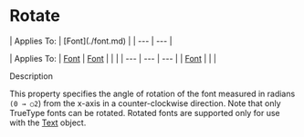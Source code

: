 




<h1 class="heading"><span class="name">Rotate</span></h1>
| Applies To: | [Font](./font.md) |
| --- | ---  |

| Applies To: | [Font](./font.md) | [Font](./font.md) |  |  |
| --- | --- | ---  |
| [Font](./font.md) |  |  |


Description


This property specifies the angle of rotation of the font measured in radians `(0 → ○2`) from the x-axis in a counter-clockwise direction. Note that only TrueType fonts can be rotated. Rotated fonts are supported only for use with the [Text](./text.md) object.




